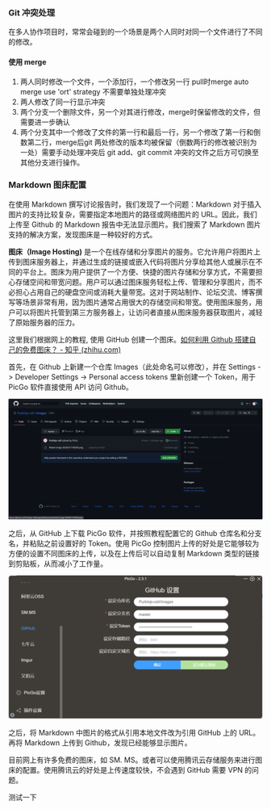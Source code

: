 ### Git 冲突处理

在多人协作项目时，常常会碰到的一个场景是两个人同时对同一个文件进行了不同的修改。
#### 使用 merge 
1. 两人同时修改一个文件，一个添加行，一个修改另一行 pull时merge auto merge use 'ort' strategy 不需要单独处理冲突
2. 两人修改了同一行显示冲突
3. 两个分支一个删除文件，另一个对其进行修改，merge时保留修改的文件，但需要进一步确认
4. 两个分支其中一个修改了文件的第一行和最后一行，另一个修改了第一行和倒数第二行，merge后git 两处修改的版本均被保留（倒数两行的修改被识别为一处）需要手动处理冲突后 git add、git commit 冲突的文件之后方可切换至其他分支进行操作。
### Markdown 图床配置

在使用 Markdown 撰写讨论报告时，我们发现了一个问题：Markdown 对于插入图片的支持比较复杂，需要指定本地图片的路径或网络图片的 URL。因此，我们上传至 Github 的 Markdown 报告中无法显示图片。我们搜索了 Markdown 图片支持的解决方案，发现图床是一种较好的方式。

**图床（Image Hosting)** 是一个在线存储和分享图片的服务。它允许用户将图片上传到图床服务器上，并通过生成的链接或嵌入代码将图片分享给其他人或展示在不同的平台上。图床为用户提供了一个方便、快捷的图片存储和分享方式，不需要担心存储空间和带宽问题。用户可以通过图床服务轻松上传、管理和分享图片，而不必担心占用自己的硬盘空间或消耗大量带宽。这对于网站制作、论坛交流、博客撰写等场景非常有用，因为图片通常占用很大的存储空间和带宽。使用图床服务，用户可以将图片托管到第三方服务器上，让访问者直接从图床服务器获取图片，减轻了原始服务器的压力。

这里我们根据网上的教程, 使用 GitHub 创建一个图床。[如何利用 Github 搭建自己的免费图床？ - 知乎 (zhihu.com)](https://zhuanlan.zhihu.com/p/347342082)

首先，在 Github 上新建一个仓库 Images（此处命名可以修改），并在 Settings -> Developer Settings -> Personal access tokens 里新创建一个 Token，用于 PicGo 软件直接使用 API 访问 Github。

![image.png](https://raw.githubusercontent.com/Purkinje-cell/Images/master/20230427160824.png)

之后，从 GitHub 上下载 PicGo 软件，并按照教程配置它的 Github 仓库名和分支名，并粘贴之前设置好的 Token。使用 PicGo 控制图片上传的好处是它能够较为方便的设置不同图床的上传，以及在上传后可以自动复制 Markdown 类型的链接到剪贴板，从而减小了工作量。

![image.png](https://raw.githubusercontent.com/Purkinje-cell/Images/master/20230427161524.png)

之后，将 Markdown 中图片的格式从引用本地文件改为引用 GitHub 上的 URL。再将 Markdown 上传到 Github，发现已经能够显示图片。

目前网上有许多免费的图床，如 SM. MS。或者可以使用腾讯云存储服务来进行图床的配置。使用腾讯云的好处是上传速度较快，不会遇到 GitHub 需要 VPN 的问题。

测试一下
